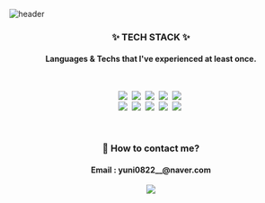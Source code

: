 

![header](https://capsule-render.vercel.app/api?type=slice&color=auto&height=300&section=header&text=YounHeeSeung&fontSize=70&fontColor=auto)

<h3 align = "center">✨ TECH STACK ✨</h3>
<h4 align = "center">Languages & Techs that I've experienced at least once.</h4><br>

<p align = "center">
  <a><img src="https://img.shields.io/badge/Python-3766AB?style=flat-square&logo=Python&logoColor=white"/></a>&nbsp
  <a><img src="https://img.shields.io/badge/Java-E3622F?style=flat-square&logo=Java&logoColor=white"/></a>&nbsp
  <a><img src="https://img.shields.io/badge/-Spring-6DB33F?style=flat-square&logo=Spring&logoColor=white"/></a>&nbsp
  <a><img src="https://img.shields.io/badge/-C++-black?style=flat-square&logo=C%2B%2B&logoColor=white"/></a>&nbsp
  <a><img src="https://img.shields.io/badge/-C-gray?style=flat-square&logo=C&logoColor=white"/></a>&nbsp<br>
  <a><img src="https://img.shields.io/badge/-Kotlin-FF4747?style=flat-square&logo=Kotlin&logoColor=white"/></a>&nbsp
  <a><img src="https://img.shields.io/badge/-Win API-0078D6?style=flat-square&logo=Windows&logoColor=white"/></a>&nbsp
  <a><img src="https://img.shields.io/badge/-HTML-E34F26?style=flat-square&logo=HTML5&logoColor=white"/></a>&nbsp
  <a><img src="https://img.shields.io/badge/-Rust-000000?style=flat-square&logo=Rust&logoColor=white"/></a>&nbsp
  <a><img src="https://img.shields.io/badge/-MySQL-4479A1?style=flat-square&logo=MySQL&logoColor=white"/></a>&nbsp
</p>
<br>


<h3 align = "center">🤔 How to contact me?</h3>
<h4 align = "center">Email : yuni0822__@naver.com</h4>
<p align = "center"> <a href = https://www.instagram.com/y_hehe_>
                        <img src="https://img.shields.io/badge/-Instagram-E4405F?style=flat-square&logo=Instagram&logoColor=white"/>
                     </a>
</p>

<!--
**gmltmd23/gmltmd23** is a ✨ _special_ ✨ repository because its `README.md` (this file) appears on your GitHub profile.

Here are some ideas to get you started:

- 🔭 I’m currently working on ...
- 🌱 I’m currently learning ...
- 👯 I’m looking to collaborate on ...
- 🤔 I’m looking for help with ...
- 💬 Ask me about ...
- 📫 How to reach me: ...
- 😄 Pronouns: ...
- ⚡ Fun fact: ...
-->
